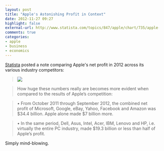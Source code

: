 ```yaml
---
layout: post
title: "Apple's Astonishing Profit in Context"
date: 2012-11-27 09:27
highlight: false
external-url: http://www.statista.com/topics/847/apple/chart/735/apple-s-astonishing-profit-in-context/
comments: true
categories: 
- apple
- business
- economics
---
```


[Statista][source] posted a note comparing Apple's net profit in 2012 across its various industry competitors:

> <img src="http://static-s3.iphoting.com/blog/uploads/ChartOfTheDay_735_Apple_s_Astonishing_Profit_in_Context_n.jpg">

> How huge these numbers really are becomes more evident when compared to the results of Apple’s competition: 

> • From October 2011 through September 2012, the combined net profit of Microsoft, Google, eBay, Yahoo, Facebook and Amazon was $34.4 billion. Apple alone made $7 billion more.

> • In the same period, Dell, Asus, Intel, Acer, IBM, Lenovo and HP, i.e. virtually the entire PC industry, made $19.3 billion or less than half of Apple’s profit. 

Simply mind-blowing.

[source]: http://www.statista.com/topics/847/apple/chart/735/apple-s-astonishing-profit-in-context/
